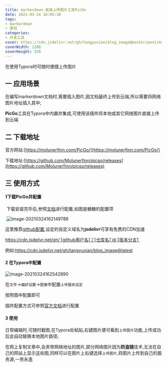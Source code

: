 ```yaml
---
title: markerdown-高效上传图片工具PicGo
date: 2021-03-24 16:05:38
tags:
- markerdown
- 原创
categories:
- 开发工具
cover: https://cdn.jsdelivr.net/gh/tangyuxian/blog_image@master/post/markerdown.jpg
coverWidth: 1200
coverHeight: 320
---
```

在使用Typora时可随时便捷上传图片
<!--more-->

## 一 应用场景

在编写markerdown文档时,需要插入图片,因文档最终上传到云端,所以需要将网络图片地址插入其中;

**PicGo**工具在Typora中内置并集成,可使用该插件将本地或其它网络图片直接上传到云端

## 二 下载地址

官方网站:[https://molunerfinn.com/PicGo/](https://molunerfinn.com/PicGo/)

下载地址:[https://github.com/Molunerfinn/picgo/releases](https://github.com/Molunerfinn/picgo/releases)

## 三 使用方式

#### 1下载PicGo并配置

​	下载安装完毕后,参照[文档](https://picgo.github.io/PicGo-Doc/zh/guide/config.html)进行配置,如图是糖糖的配置项

​	![image-20210324162149788](https://cdn.jsdelivr.net/gh/tangyuxian/blog_image@latest/PicGo/20210324162152.png)

这里推荐[github配置](https://picgo.github.io/PicGo-Doc/zh/guide/config.html#github图床),设定的自定义域名为**jsdelivr**可享有免费的CDN加速

https://cdn.jsdelivr.net/gh/`[github用户名]`/`[仓库名]`@`[版本分支]`

例如:https://cdn.jsdelivr.net/gh/tangyuxian/blog_image@latest

#### 2 在Typora中配置

<img src="https://cdn.jsdelivr.net/gh/tangyuxian/blog_image@latest/PicGo/20210324162544.png" alt="image-20210324162542890"  />

在`文件`->`偏好设置`->`图像`中配置`上传服务设定`

按照图中配置即可

插件配置方式可参照[官方文档](https://support.typora.io/Upload-Image/)进行配置

#### 3 使用

日常编辑时,可随时截图,在Typora处粘贴,右键图片便可看到`上传图片`功能,上传成功后会自动替换本地图片路径;

在网上复制文章中,会夹带网络地址的图片,部分网络图片因为**防盗链**技术,无法在自己的网站上显示这些图,同样可以在图片上右键选择`上传图片`,将图片上传到自己的服务源,一劳永逸
